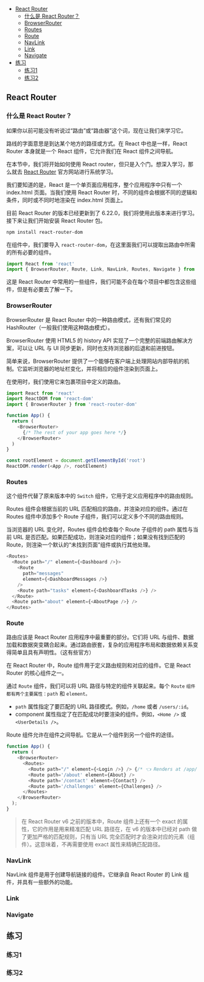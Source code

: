 - [React Router](#react-router)
  - [什么是 React Router？](#什么是-react-router)
  - [BrowserRouter](#browserrouter)
  - [Routes](#routes)
  - [Route](#route)
  - [NavLink](#navlink)
  - [Link](#link)
  - [Navigate](#navigate)
- [练习](#练习)
  - [练习1](#练习1)
  - [练习2](#练习2)

## React Router

### 什么是 React Router？

如果你以前可能没有听说过“路由”或“路由器”这个词，现在让我们来学习它。

路线的字面意思是到达某个地方的路径或方式。在 React 中也是一样，React Router 本身就是一个 React 组件，它允许我们在 React 组件之间导航。

在本节中，我们将开始如何使用 React router，但只是入个门。想深入学习，那么就去 [React Router](https://reactrouter.com/en/6.22.0) 官方网站进行系统学习。

我们要知道的是，React 是一个单页面应用程序，整个应用程序中只有一个 index.html 页面。当我们使用 React Router 时，不同的组件会根据不同的逻辑和条件，同时或不同时地渲染在 index.html 页面上。

目前 React Router 的版本已经更新到了 6.22.0，我们将使用此版本来进行学习。接下来让我们开始安装 React Router 包。

```bash
npm install react-router-dom
```

在组件中，我们要导入 `react-router-dom`，在这里面我们可以提取出路由中所需的所有必要的组件。

```js
import React from 'react'
import { BrowserRouter, Route, Link, NavLink, Routes, Navigate } from 'react-router-dom'
```

这是 React Router 中常用的一些组件，我们可能不会在每个项目中都包含这些组件，但是有必要去了解一下。

### BrowserRouter

BrowserRouter 是 React Router 中的一种路由模式，还有我们常见的 HashRouter（一般我们使用这种路由模式）。

BrowserRouter 使用 HTML5 的 history API 实现了一个完整的前端路由解决方案，可以让 URL 与 UI 同步更新，同时也支持浏览器的后退和前进按钮。

简单来说，BrowserRouter 提供了一个能够在客户端上处理网站内部导航的机制。它监听浏览器的地址栏变化，并将相应的组件渲染到页面上。

在使用时，我们使用它来包裹项目中定义的路由。

```js
import React from 'react'
import ReactDOM from 'react-dom'
import { BrowserRouter } from 'react-router-dom'

function App() {
  return (
    <BrowserRouter>
      {/* The rest of your app goes here */}
    </BrowserRouter>
  )
}

const rootElement = document.getElementById('root')
ReactDOM.render(<App />, rootElement)
```

### Routes

这个组件代替了原来版本中的 `Switch` 组件，它用于定义应用程序中的路由规则。

Routes 组件会根据当前的 URL 匹配相应的路由，并渲染对应的组件。通过在 Routes 组件中添加多个 Route 子组件，我们可以定义多个不同的路由规则。

当浏览器的 URL 变化时，Routes 组件会检查每个 Route 子组件的 path 属性与当前 URL 是否匹配。如果匹配成功，则渲染对应的组件；如果没有找到匹配的 Route，则渲染一个默认的“未找到页面”组件或执行其他处理。

```js
<Routes>
  <Route path="/" element={<Dashboard />}>
    <Route
      path="messages"
      element={<DashboardMessages />}
    />
    <Route path="tasks" element={<DashboardTasks />} />
  </Route>
  <Route path="about" element={<AboutPage />} />
</Routes>
```

### Route

路由应该是 React Router 应用程序中最重要的部分。它们将 URL 与组件、数据加载和数据突变耦合起来。通过路由嵌套，复杂的应用程序布局和数据依赖关系变得简单且具有声明性。（这有些官方）

在 React Router 中，Route 组件用于定义路由规则和对应的组件。它是 React Router 的核心组件之一。

通过 `Route` 组件，我们可以将 URL 路径与特定的组件关联起来。每个 `Route` `组件都有两个主要属性：path` 和 `element。`

- `path` 属性指定了要匹配的 URL 路径模式。例如，`/home` 或者 `/users/:id`。
- component 属性指定了在匹配成功时要渲染的组件。例如，`<Home />` 或 `<UserDetails />`。

Route 组件允许在组件之间导航。它是从一个组件到另一个组件的途径。

```js
function App() {
  return (
    <BrowserRouter>
      <Routes>
        <Route path="/" element={<Login />} /> {/* 👈 Renders at /app/ */}
        <Route path='/about' element={About} />
        <Route path='/contact' element={Contact} />
        <Route path='/challenges' element={Challenges} />
      </Routes>
    </BrowserRouter>
  );
}
```

> 在 React Router v6 之前的版本中，Route 组件上还有一个 exact 的属性，它的作用是用来精准匹配 URL 路径在，在 v6 的版本中已经对 path 做了更加严格的匹配规则，只有当 URL 完全匹配时才会渲染对应的元素（组件）。这意味着，不再需要使用 exact 属性来精确匹配路径。

### NavLink

NavLink 组件是用于创建导航链接的组件。它继承自 React Router 的 Link 组件，并具有一些额外的功能。

### Link

### Navigate

## 练习

### 练习1

### 练习2